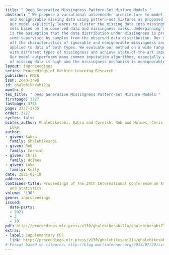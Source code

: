 ```yaml
---
title: " Deep Generative Missingness Pattern-Set Mixture Models "
abstract: " We propose a variational autoencoder architecture to model both ignorable
  and nonignorable missing data using pattern-set mixtures as proposed by Little (1993).
  Our model explicitly learns to cluster the missing data into missingness pattern
  sets based on the observed data and missingness masks. Underpinning our approach
  is the assumption that the data distribution under missingness is probabilistically
  semi-supervised by samples from the observed data distribution. Our setup trades
  off the characteristics of ignorable and nonignorable missingness and can thus be
  applied to data of both types. We evaluate our method on a wide range of data sets
  with different types of missingness and achieve state-of-the-art imputation performance.
  Our model outperforms many common imputation algorithms, especially when the amount
  of missing data is high and the missingness mechanism is nonignorable. "
layout: inproceedings
series: Proceedings of Machine Learning Research
publisher: PMLR
issn: 2640-3498
id: ghalebikesabi21a
month: 0
tex_title: " Deep Generative Missingness Pattern-Set Mixture Models "
firstpage: 3727
lastpage: 3735
page: 3727-3735
order: 3727
cycles: false
bibtex_author: Ghalebikesabi, Sahra and Cornish, Rob and Holmes, Chris and Kelly,
  Luke
author:
- given: Sahra
  family: Ghalebikesabi
- given: Rob
  family: Cornish
- given: Chris
  family: Holmes
- given: Luke
  family: Kelly
date: 2021-03-18
address:
container-title: Proceedings of The 24th International Conference on Artificial Intelligence
  and Statistics
volume: '130'
genre: inproceedings
issued:
  date-parts:
  - 2021
  - 3
  - 18
pdf: http://proceedings.mlr.press/v130/ghalebikesabi21a/ghalebikesabi21a.pdf
extras:
- label: Supplementary PDF
  link: http://proceedings.mlr.press/v130/ghalebikesabi21a/ghalebikesabi21a-supp.pdf
# Format based on citeproc: http://blog.martinfenner.org/2013/07/30/citeproc-yaml-for-bibliographies/
---
```

